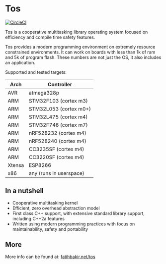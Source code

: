 # Tos
[![CircleCI](https://circleci.com/gh/FatihBAKIR/tos.svg?style=svg&circle-token=acae0aae6ddbc486e9644319894828f403ae9e9f)](https://circleci.com/gh/FatihBAKIR/tos)

Tos is a cooperative multitasking library operating system focused on efficiency and compile time safety features.

Tos provides a modern programming environment on extremely resource constrained environments. It can work on boards with less than 1k of ram and 5k of program flash. These numbers are not just the OS, it also includes an application.

Supported and tested targets:

| Arch | Controller |
|------|-----|
| AVR    | atmega328p |
| ARM    | STM32F103 (cortex m3) |
| ARM    | STM32L053 (cortex m0+) |
| ARM    | STM32L475 (cortex m4) |
| ARM    | STM32F746 (cortex m7) |
| ARM    | nRF528232 (cortex m4) |
| ARM    | nRF528240 (cortex m4) |
| ARM    | CC3235SF (cortex m4) |
| ARM    | CC3220SF (cortex m4) |
| Xtensa | ESP8266 |
| x86    | any (runs in userspace) |

## In a nutshell

+ Cooperative multitasking kernel
+ Efficient, zero overhead abstraction model
+ First class C++ support, with extensive standard library support, including C++2a features
+ Written using modern programming practices with focus on maintainability, safety and portability

## More

More info can be found at: [fatihbakir.net/tos](http://fatihbakir.net/tos)
